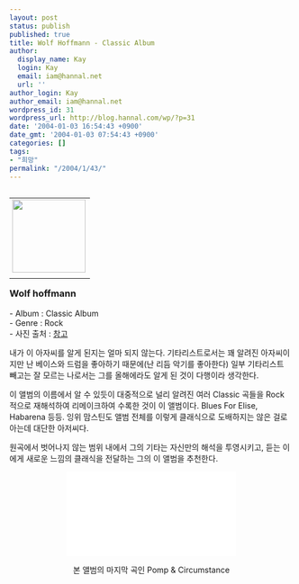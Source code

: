 ```yaml
---
layout: post
status: publish
published: true
title: Wolf Hoffmann - Classic Album
author:
  display_name: Kay
  login: Kay
  email: iam@hannal.net
  url: ''
author_login: Kay
author_email: iam@hannal.net
wordpress_id: 31
wordpress_url: http://blog.hannal.com/wp/?p=31
date: '2004-01-03 16:54:43 +0900'
date_gmt: '2004-01-03 07:54:43 +0900'
categories: []
tags:
- "희망"
permalink: "/2004/1/43/"
---
```

<table align="right">
<tr>
<td style="padding-left:5"><center><img src="http://blog.hannal.com/tt-attach/0322/040322132643707151/429330.jpg" width="130" height="130"/></center></td>
</tr>
<tr>
<td class="centerphoto"> </td>
</tr>
</table>
<h3>Wolf hoffmann</h3>
<p>
- Album : Classic Album<br />
- Genre : Rock<br />
- 사진 출처 : <a href='http://www.changgo.com' target='_blank'>창고</a></p>
<p>내가 이 아자씨를 알게 된지는 얼마 되지 않는다. 기타리스트로서는 꽤 알려진 아자씨이지만 난 베이스와 드럼을 좋아하기 때문에(난 리듬 악기를 좋아한다) 일부 기타리스트 빼고는 잘 모르는 나로서는 그를 올해에라도 알게 된 것이 다행이라 생각한다.</p>
<p>이 앨범의 이름에서 알 수 있듯이 대중적으로 널리 알려진 여러 Classic 곡들을 Rock 적으로 재해석하여 리메이크하여 수록한 것이 이 앨범이다. Blues For Elise, Habarena 등등. 잉위 맘스틴도 앨범 전체를 이렇게 클래식으로 도배하지는 않은 걸로 아는데 대단한 아저씨다.</p>
<p>원곡에서 벗어나지 않는 범위 내에서 그의 기타는 자신만의 해석을 투영시키고, 듣는 이에게 새로운 느낌의 클래식을 전달하는 그의 이 앨범을 추천한다.</p>
<p><center><embed src='/blog/download/Pomp_n_Circumstance.wma' autostart='false'/></p>
<p>본 앨범의 마지막 곡인 Pomp & Circumstance</center></p>

